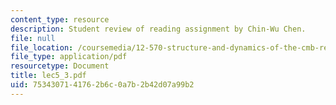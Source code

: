 ```yaml
---
content_type: resource
description: Student review of reading assignment by Chin-Wu Chen.
file: null
file_location: /coursemedia/12-570-structure-and-dynamics-of-the-cmb-region-spring-2004/7534307141762b6c0a7b2b42d07a99b2_lec5_3.pdf
file_type: application/pdf
resourcetype: Document
title: lec5_3.pdf
uid: 75343071-4176-2b6c-0a7b-2b42d07a99b2
---
```


